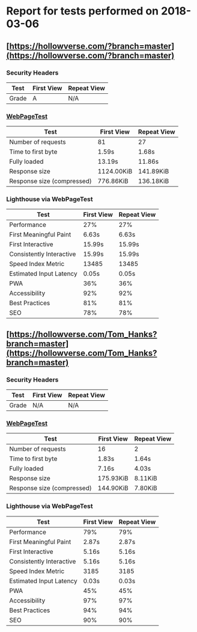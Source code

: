 # Report for tests performed on 2018-03-06

## [https://hollowverse.com/?branch=master](https://hollowverse.com/?branch=master)

### Security Headers

| Test  | First View | Repeat View |
| ----- | ---------- | ----------- |
| Grade | A          | N/A         |

### [WebPageTest](http://www.webpagetest.org/results.php?test=180306_DJ_9f5a91fdfbeca19215454edc162d7b1d)

| Test                       | First View | Repeat View |
| -------------------------- | ---------- | ----------- |
| Number of requests         | 81         | 27          |
| Time to first byte         | 1.59s      | 1.68s       |
| Fully loaded               | 13.19s     | 11.86s      |
| Response size              | 1124.00KiB | 141.89KiB   |
| Response size (compressed) | 776.86KiB  | 136.18KiB   |

### Lighthouse via WebPageTest

| Test                     | First View | Repeat View |
| ------------------------ | ---------- | ----------- |
| Performance              | 27%        | 27%         |
| First Meaningful Paint   | 6.63s      | 6.63s       |
| First Interactive        | 15.99s     | 15.99s      |
| Consistently Interactive | 15.99s     | 15.99s      |
| Speed Index Metric       | 13485      | 13485       |
| Estimated Input Latency  | 0.05s      | 0.05s       |
| PWA                      | 36%        | 36%         |
| Accessibility            | 92%        | 92%         |
| Best Practices           | 81%        | 81%         |
| SEO                      | 78%        | 78%         |

## [https://hollowverse.com/Tom_Hanks?branch=master](https://hollowverse.com/Tom_Hanks?branch=master)

### Security Headers

| Test  | First View | Repeat View |
| ----- | ---------- | ----------- |
| Grade | N/A        | N/A         |

### [WebPageTest](http://www.webpagetest.org/results.php?test=180306_9S_c1e19b983b25f29938fc66d086bc9638)

| Test                       | First View | Repeat View |
| -------------------------- | ---------- | ----------- |
| Number of requests         | 16         | 2           |
| Time to first byte         | 1.83s      | 1.64s       |
| Fully loaded               | 7.16s      | 4.03s       |
| Response size              | 175.93KiB  | 8.11KiB     |
| Response size (compressed) | 144.90KiB  | 7.80KiB     |

### Lighthouse via WebPageTest

| Test                     | First View | Repeat View |
| ------------------------ | ---------- | ----------- |
| Performance              | 79%        | 79%         |
| First Meaningful Paint   | 2.87s      | 2.87s       |
| First Interactive        | 5.16s      | 5.16s       |
| Consistently Interactive | 5.16s      | 5.16s       |
| Speed Index Metric       | 3185       | 3185        |
| Estimated Input Latency  | 0.03s      | 0.03s       |
| PWA                      | 45%        | 45%         |
| Accessibility            | 97%        | 97%         |
| Best Practices           | 94%        | 94%         |
| SEO                      | 90%        | 90%         |
